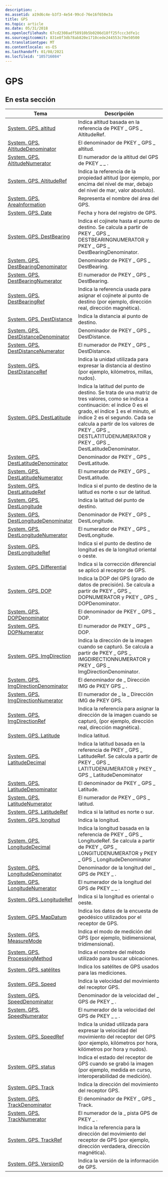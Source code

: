 ```yaml
---
description: .
ms.assetid: a19d6c4e-b3f3-4e54-99cd-76e16f650e3a
title: GPS
ms.topic: article
ms.date: 05/31/2018
ms.openlocfilehash: 67cd2308adf58910b5b0206d18ff25fccc3dfe1c
ms.sourcegitcommit: 831e8f3db78ab820e1710cede244553c70e50500
ms.translationtype: MT
ms.contentlocale: es-ES
ms.lasthandoff: 01/08/2021
ms.locfileid: "105716084"
---
```

# <a name="gps"></a>GPS

## <a name="in-this-section"></a>En esta sección



| Tema                                                                                                  | Descripción                                                                                                                                                                                                                                                                                      |
|--------------------------------------------------------------------------------------------------------|--------------------------------------------------------------------------------------------------------------------------------------------------------------------------------------------------------------------------------------------------------------------------------------------------|
| [System. GPS. altitud](./props-system-gps-altitude.md)<br/>                                 | Indica altitud basada en la referencia de PKEY \_ GPS \_ AltitudeRef.<br/>                                                                                                                                                                                                                  |
| [System. GPS. AltitudeDenominator](./props-system-gps-altitudedenominator.md)<br/>           | El denominador de PKEY \_ GPS \_ altitud.<br/>                                                                                                                                                                                                                                               |
| [System. GPS. AltitudeNumerator](./props-system-gps-altitudenumerator.md)<br/>               | El numerador de la altitud del GPS de PKEY \_ \_ .<br/>                                                                                                                                                                                                                                                 |
| [System. GPS. AltitudeRef](./props-system-gps-altituderef.md)<br/>                           | Indica la referencia de la propiedad altitud (por ejemplo, por encima del nivel de mar, debajo del nivel de mar, valor absoluto).<br/>                                                                                                                                                                    |
| [System. GPS. AreaInformation](./props-system-gps-areainformation.md)<br/>                   | Representa el nombre del área del GPS.<br/>                                                                                                                                                                                                                                                  |
| [System. GPS. Date](./props-system-gps-date.md)<br/>                                         | Fecha y hora del registro de GPS.<br/>                                                                                                                                                                                                                                                  |
| [System. GPS. DestBearing](./props-system-gps-destbearing.md)<br/>                           | Indica el cojinete hasta el punto de destino. Se calcula a partir de PKEY \_ GPS \_ DESTBEARINGNUMERATOR y PKEY \_ GPS \_ DestBearingDenominator.<br/>                                                                                                                                                |
| [System. GPS. DestBearingDenominator](./props-system-gps-destbearingdenominator.md)<br/>     | Denominador de PKEY \_ GPS \_ DestBearing.<br/>                                                                                                                                                                                                                                            |
| [System. GPS. DestBearingNumerator](./props-system-gps-destbearingnumerator.md)<br/>         | El numerador de PKEY \_ GPS \_ DestBearing.<br/>                                                                                                                                                                                                                                              |
| [System. GPS. DestBearingRef](./props-system-gps-destbearingref.md)<br/>                     | Indica la referencia usada para asignar el cojinete al punto de destino (por ejemplo, dirección real, dirección magnética).<br/>                                                                                                                                                        |
| [System. GPS. DestDistance](./props-system-gps-destdistance.md)<br/>                         | Indica la distancia al punto de destino.<br/>                                                                                                                                                                                                                                      |
| [System. GPS. DestDistanceDenominator](./props-system-gps-destdistancedenominator.md)<br/>   | Denominador de PKEY \_ GPS \_ DestDistance.<br/>                                                                                                                                                                                                                                           |
| [System. GPS. DestDistanceNumerator](./props-system-gps-destdistancenumerator.md)<br/>       | El numerador de PKEY \_ GPS \_ DestDistance.<br/>                                                                                                                                                                                                                                             |
| [System. GPS. DestDistanceRef](./props-system-gps-destdistanceref.md)<br/>                   | Indica la unidad utilizada para expresar la distancia al destino (por ejemplo, kilómetros, millas, nudos).<br/>                                                                                                                                                                           |
| [System. GPS. DestLatitude](./props-system-gps-destlatitude.md)<br/>                         | Indica la latitud del punto de destino. Se trata de una matriz de tres valores, como se indica a continuación: el índice 0 es el grado, el índice 1 es el minuto, el índice 2 es el segundo. Cada se calcula a partir de los valores de PKEY \_ GPS \_ DESTLATITUDENUMERATOR y PKEY \_ GPS \_ DestLatitudeDenominator.<br/> |
| [System. GPS. DestLatitudeDenominator](./props-system-gps-destlatitudedenominator.md)<br/>   | Denominador de PKEY \_ GPS \_ DestLatitude.<br/>                                                                                                                                                                                                                                           |
| [System. GPS. DestLatitudeNumerator](./props-system-gps-destlatitudenumerator.md)<br/>       | El numerador de PKEY \_ GPS \_ DestLatitude.<br/>                                                                                                                                                                                                                                             |
| [System. GPS. DestLatitudeRef](./props-system-gps-destlatituderef.md)<br/>                   | Indica si el punto de destino de la latitud es norte o sur de latitud.<br/>                                                                                                                                                                                                          |
| [System. GPS. DestLongitude](./props-system-gps-destlongitude.md)<br/>                       | Indica la latitud del punto de destino. <br/>                                                                                                                                                                                                                                     |
| [System. GPS. DestLongitudeDenominator](./props-system-gps-destlongitudedenominator.md)<br/> | Denominador de PKEY \_ GPS \_ DestLongitude.<br/>                                                                                                                                                                                                                                          |
| [System. GPS. DestLongitudeNumerator](./props-system-gps-destlongitudenumerator.md)<br/>     | El numerador de PKEY \_ GPS \_ DestLongitude.<br/>                                                                                                                                                                                                                                            |
| [System. GPS. DestLongitudeRef](./props-system-gps-destlongituderef.md)<br/>                 | Indica si el punto de destino de longitud es de la longitud oriental o oeste.<br/>                                                                                                                                                                                                          |
| [System. GPS. Differential](./props-system-gps-differential.md)<br/>                         | Indica si la corrección diferencial se aplicó al receptor de GPS.<br/>                                                                                                                                                                                                            |
| [System. GPS. DOP](./props-system-gps-dop.md)<br/>                                           | Indica la DOP del GPS (grado de datos de precisión). Se calcula a partir de PKEY \_ GPS \_ DOPNUMERATOR y PKEY \_ GPS \_ DOPDenominator.<br/>                                                                                                                                                              |
| [System. GPS. DOPDenominator](./props-system-gps-dopdenominator.md)<br/>                     | El denominador de PKEY \_ GPS \_ DOP.<br/>                                                                                                                                                                                                                                                    |
| [System. GPS. DOPNumerator](./props-system-gps-dopnumerator.md)<br/>                         | El numerador de PKEY \_ GPS \_ DOP.<br/>                                                                                                                                                                                                                                                      |
| [System. GPS. ImgDirection](./props-system-gps-imgdirection.md)<br/>                         | Indica la dirección de la imagen cuando se capturó. Se calcula a partir de PKEY \_ GPS \_ IMGDIRECTIONNUMERATOR y PKEY \_ GPS \_ ImgDirectionDenominator.<br/>                                                                                                                                   |
| [System. GPS. ImgDirectionDenominator](./props-system-gps-imgdirectiondenominator.md)<br/>   | El denominador de \_ Dirección IMG de PKEY GPS \_ .<br/>                                                                                                                                                                                                                                          |
| [System. GPS. ImgDirectionNumerator](./props-system-gps-imgdirectionnumerator.md)<br/>       | El numerador de \_ la \_ Dirección IMG de PKEY GPS.<br/>                                                                                                                                                                                                                                            |
| [System. GPS. ImgDirectionRef](./props-system-gps-imgdirectionref.md)<br/>                   | Indica la referencia para asignar la dirección de la imagen cuando se capturó, (por ejemplo, dirección real, dirección magnética).<br/>                                                                                                                                                    |
| [System. GPS. Latitude](./props-system-gps-latitude.md)<br/>                                 | Indica latitud.<br/>                                                                                                                                                                                                                                                                   |
| [System. GPS. LatitudeDecimal](props-system-gps-latitudedecimal.md)<br/>                          | Indica la latitud basada en la referencia de PKEY \_ GPS \_ LatitudeRef. Se calcula a partir de PKEY \_ GPS \_ LATITUDENUMERATOR y PKEY \_ GPS \_ LatitudeDenominator<br/>                                                                                                                              |
| [System. GPS. LatitudeDenominator](./props-system-gps-latitudedenominator.md)<br/>           | El denominador de PKEY \_ GPS \_ Latitude.<br/>                                                                                                                                                                                                                                               |
| [System. GPS. LatitudeNumerator](./props-system-gps-latitudenumerator.md)<br/>               | El numerador de PKEY \_ GPS \_ latitud.<br/>                                                                                                                                                                                                                                                 |
| [System. GPS. LatitudeRef](./props-system-gps-latituderef.md)<br/>                           | Indica si la latitud es norte o sur. <br/>                                                                                                                                                                                                                                        |
| [System. GPS. longitud](./props-system-gps-longitude.md)<br/>                               | Indica la longitud.<br/>                                                                                                                                                                                                                                                              |
| [System. GPS. LongitudeDecimal](props-system-gps-longitudedecimal.md)<br/>                        | Indica la longitud basada en la referencia de PKEY \_ GPS \_ LongitudeRef. Se calcula a partir de PKEY \_ GPS \_ LONGITUDENUMERATOR y PKEY \_ GPS \_ LongitudeDenominator<br/>                                                                                                                          |
| [System. GPS. LongitudeDenominator](./props-system-gps-longitudedenominator.md)<br/>         | Denominador de la longitud del \_ GPS de PKEY \_ .<br/>                                                                                                                                                                                                                                              |
| [System. GPS. LongitudeNumerator](./props-system-gps-longitudenumerator.md)<br/>             | El numerador de la longitud del GPS de PKEY \_ \_ .<br/>                                                                                                                                                                                                                                                |
| [System. GPS. LongitudeRef](./props-system-gps-longituderef.md)<br/>                         | Indica si la longitud es oriental o oeste.<br/>                                                                                                                                                                                                                                          |
| [System. GPS. MapDatum](./props-system-gps-mapdatum.md)<br/>                                 | Indica los datos de la encuesta de geodésico utilizados por el receptor de GPS.<br/>                                                                                                                                                                                                                          |
| [System. GPS. MeasureMode](./props-system-gps-measuremode.md)<br/>                           | Indica el modo de medición del GPS (por ejemplo, bidimensional, tridimensional).<br/>                                                                                                                                                                                                 |
| [System. GPS. ProcessingMethod](./props-system-gps-processingmethod.md)<br/>                 | Indica el nombre del método utilizado para buscar ubicaciones.<br/>                                                                                                                                                                                                                          |
| [System. GPS. satélites](./props-system-gps-satellites.md)<br/>                             | Indica los satélites de GPS usados para las mediciones.<br/>                                                                                                                                                                                                                                   |
| [System. GPS. Speed](./props-system-gps-speed.md)<br/>                                       | Indica la velocidad del movimiento del receptor GPS.<br/>                                                                                                                                                                                                                                     |
| [System. GPS. SpeedDenominator](./props-system-gps-speeddenominator.md)<br/>                 | Denominador de la velocidad del \_ GPS de PKEY \_ .<br/>                                                                                                                                                                                                                                                  |
| [System. GPS. SpeedNumerator](./props-system-gps-speednumerator.md)<br/>                     | El numerador de la velocidad del GPS de PKEY \_ \_ .<br/>                                                                                                                                                                                                                                                    |
| [System. GPS. SpeedRef](./props-system-gps-speedref.md)<br/>                                 | Indica la unidad utilizada para expresar la velocidad del movimiento del receptor del GPS (por ejemplo, kilómetros por hora, kilómetros por hora y nudos).<br/>                                                                                                                                                  |
| [System. GPS. status](./props-system-gps-status.md)<br/>                                     | Indica el estado del receptor de GPS cuando se grabó la imagen (por ejemplo, medida en curso, interoperabilidad de medición).<br/>                                                                                                                                            |
| [System. GPS. Track](./props-system-gps-track.md)<br/>                                       | Indica la dirección del movimiento del receptor GPS.<br/>                                                                                                                                                                                                                                 |
| [System. GPS. TrackDenominator](./props-system-gps-trackdenominator.md)<br/>                 | El denominador de PKEY \_ GPS \_ Track.<br/>                                                                                                                                                                                                                                                  |
| [System. GPS. TrackNumerator](./props-system-gps-tracknumerator.md)<br/>                     | El numerador de la \_ pista GPS de PKEY \_ .<br/>                                                                                                                                                                                                                                                    |
| [System. GPS. TrackRef](./props-system-gps-trackref.md)<br/>                                 | Indica la referencia para la dirección del movimiento del receptor de GPS (por ejemplo, dirección verdadera, dirección magnética).<br/>                                                                                                                                                                 |
| [System. GPS. VersionID](./props-system-gps-versionid.md)<br/>                               | Indica la versión de la información de GPS.<br/>                                                                                                                                                                                                                                         |



 

 

 
